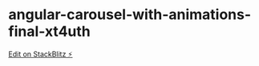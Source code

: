 # angular-carousel-with-animations-final-xt4uth

[Edit on StackBlitz ⚡️](https://stackblitz.com/edit/angular-carousel-with-animations-final-xt4uth)
